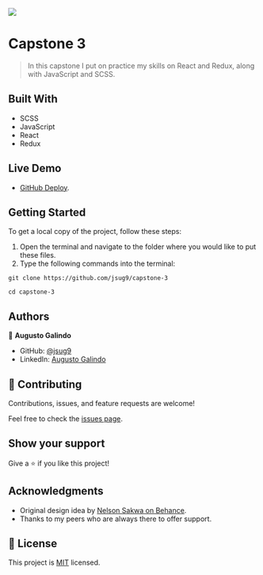 ![](https://img.shields.io/badge/Microverse-blueviolet)

# Capstone 3

> In this capstone I put on practice my skills on React and Redux, along with JavaScript and SCSS.

## Built With

- SCSS
- JavaScript
- React
- Redux

## Live Demo

- [GitHub Deploy](https://jsug9.github.io/capstone-3/).

## Getting Started

To get a local copy of the project, follow these steps: 
1. Open the terminal and navigate to the folder where you would like to put these files.
2. Type the following commands into the terminal: 
 ```
 git clone https://github.com/jsug9/capstone-3
 ```
 ```
 cd capstone-3
 ```

## Authors

👤 **Augusto Galindo**

- GitHub: [@jsug9](https://github.com/jsug9)
- LinkedIn: [Augusto Galindo](https://www.linkedin.com/in/augustogalindo/)

## 🤝 Contributing

Contributions, issues, and feature requests are welcome!

Feel free to check the [issues page](https://github.com/jsug9/capstone-3/issues).
## Show your support

Give a ⭐️ if you like this project!

## Acknowledgments

- Original design idea by [Nelson Sakwa on Behance](https://www.behance.net/sakwadesignstudio).
- Thanks to my peers who are always there to offer support. 

## 📝 License

This project is [MIT](./LICENSE) licensed.